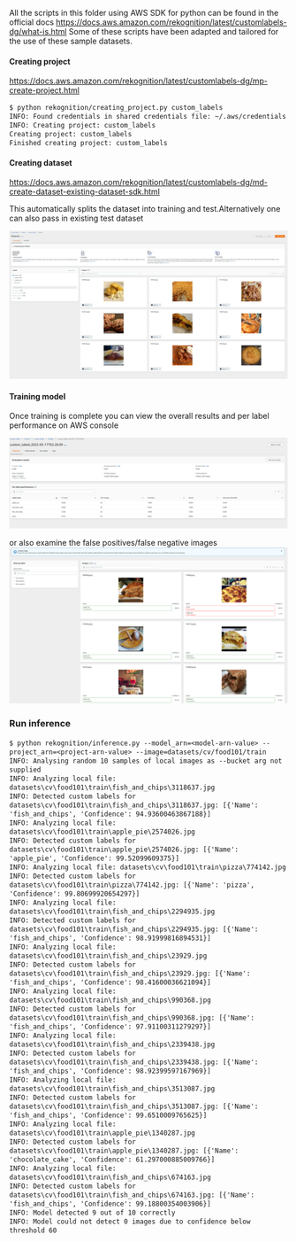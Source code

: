 
All the scripts in this folder using AWS SDK for python can be found in the official docs https://docs.aws.amazon.com/rekognition/latest/customlabels-dg/what-is.html
Some of these scripts have been adapted and tailored for the use of these sample datasets.

#### Creating project

https://docs.aws.amazon.com/rekognition/latest/customlabels-dg/mp-create-project.html

```
$ python rekognition/creating_project.py custom_labels
INFO: Found credentials in shared credentials file: ~/.aws/credentials
INFO: Creating project: custom_labels
Creating project: custom_labels
Finished creating project: custom_labels
```

#### Creating dataset

https://docs.aws.amazon.com/rekognition/latest/customlabels-dg/md-create-dataset-existing-dataset-sdk.html


This automatically splits the dataset into training and test.Alternatively one can also pass in existing test dataset

![img_1.png](../screenshots/rekognition/food101/img_1.png)


#### Training model


Once training is complete you can view the overall results and per label performance on AWS console

![img_2.png](../screenshots/rekognition/food101/img_2.png)

or also examine the  false positives/false negative images 
![img_4.png](../screenshots/rekognition/food101/img_4.png)

### Run inference

```
$ python rekognition/inference.py --model_arn=<model-arn-value> --project_arn=<project-arn-value> --image=datasets/cv/food101/train
INFO: Analysing random 10 samples of local images as --bucket arg not supplied
INFO: Analyzing local file: datasets\cv\food101\train\fish_and_chips\3118637.jpg
INFO: Detected custom labels for datasets\cv\food101\train\fish_and_chips\3118637.jpg: [{'Name': 'fish_and_chips', 'Confidence': 94.93600463867188}]
INFO: Analyzing local file: datasets\cv\food101\train\apple_pie\2574026.jpg
INFO: Detected custom labels for datasets\cv\food101\train\apple_pie\2574026.jpg: [{'Name': 'apple_pie', 'Confidence': 99.52099609375}]
INFO: Analyzing local file: datasets\cv\food101\train\pizza\774142.jpg
INFO: Detected custom labels for datasets\cv\food101\train\pizza\774142.jpg: [{'Name': 'pizza', 'Confidence': 99.80699920654297}]
INFO: Analyzing local file: datasets\cv\food101\train\fish_and_chips\2294935.jpg
INFO: Detected custom labels for datasets\cv\food101\train\fish_and_chips\2294935.jpg: [{'Name': 'fish_and_chips', 'Confidence': 98.91999816894531}]
INFO: Analyzing local file: datasets\cv\food101\train\fish_and_chips\23929.jpg
INFO: Detected custom labels for datasets\cv\food101\train\fish_and_chips\23929.jpg: [{'Name': 'fish_and_chips', 'Confidence': 98.41600036621094}]
INFO: Analyzing local file: datasets\cv\food101\train\fish_and_chips\990368.jpg
INFO: Detected custom labels for datasets\cv\food101\train\fish_and_chips\990368.jpg: [{'Name': 'fish_and_chips', 'Confidence': 97.91100311279297}]
INFO: Analyzing local file: datasets\cv\food101\train\fish_and_chips\2339438.jpg
INFO: Detected custom labels for datasets\cv\food101\train\fish_and_chips\2339438.jpg: [{'Name': 'fish_and_chips', 'Confidence': 98.92399597167969}]
INFO: Analyzing local file: datasets\cv\food101\train\fish_and_chips\3513087.jpg
INFO: Detected custom labels for datasets\cv\food101\train\fish_and_chips\3513087.jpg: [{'Name': 'fish_and_chips', 'Confidence': 99.6510009765625}]
INFO: Analyzing local file: datasets\cv\food101\train\apple_pie\1340287.jpg
INFO: Detected custom labels for datasets\cv\food101\train\apple_pie\1340287.jpg: [{'Name': 'chocolate_cake', 'Confidence': 61.297000885009766}]
INFO: Analyzing local file: datasets\cv\food101\train\fish_and_chips\674163.jpg
INFO: Detected custom labels for datasets\cv\food101\train\fish_and_chips\674163.jpg: [{'Name': 'fish_and_chips', 'Confidence': 99.18800354003906}]
INFO: Model detected 9 out of 10 correctly
INFO: Model could not detect 0 images due to confidence below threshold 60

```
